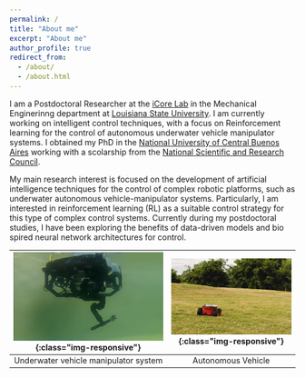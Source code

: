 ```yaml
---
permalink: /
title: "About me"
excerpt: "About me"
author_profile: true
redirect_from: 
  - /about/
  - /about.html
---
```


I am a Postdoctoral Researcher at the [iCore Lab](https://icorelab.github.io/index.html) in the Mechanical Enginerinng department at [Louisiana State University](https://lsu.edu/). I am currently working on intelligent control techniques, with a focus on Reinforcement learning for the control of autonomous underwater vehicle manipulator systems. I obtained my PhD in the [National University of Central Buenos Aires](https://www.unicen.edu.ar/english) working with a scolarship from the [National Scientific and Research Council](https://www.conicet.gov.ar/?lan=en).


My main research interest is focused on the development of artificial intelligence techniques for the control of complex robotic platforms, such as underwater autonomous vehicle-manipulator systems. Particularly, I am interested in reinforcement learning (RL) as a suitable control strategy for this type of complex control systems. Currently during my postdoctoral studies, I have been exploring the benefits of data-driven models and bio spired neural network architectures for control. 

| ![Underwater vehicle manipulator system](/images/bluerov_reach5.jpg){:class="img-responsive"}  | ![Autonomous Vehicle](/images/Pioneer_3at.jpg){:class="img-responsive"} |
|:---:|:---:|
| Underwater vehicle manipulator system | Autonomous Vehicle |